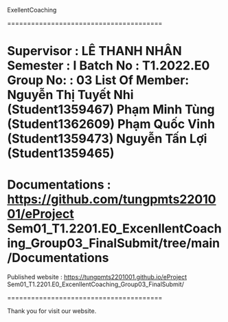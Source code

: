 ExellentCoaching

=======================================

Supervisor : LÊ THANH NHÂN
Semester : I
Batch No : T1.2022.E0
Group No: : 03
List Of Member:
Nguyễn Thị Tuyết Nhi (Student1359467)
Phạm Minh Tùng (Student1362609)
Phạm Quốc Vinh (Student1359473)
Nguyễn Tấn Lợi (Student1359465)
=======================================

Documentations : https://github.com/tungpmts2201001/eProject Sem01_T1.2201.E0_ExcenllentCoaching_Group03_FinalSubmit/tree/main/Documentations
=======================================

Published website : https://tungpmts2201001.github.io/eProject Sem01_T1.2201.E0_ExcenllentCoaching_Group03_FinalSubmit/

=======================================

Thank you for visit our website.
